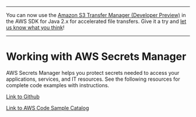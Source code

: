 --------

You can now use the [Amazon S3 Transfer Manager \(Developer Preview\)](https://bit.ly/2WQebiP) in the AWS SDK for Java 2\.x for accelerated file transfers\. Give it a try and [let us know what you think](https://bit.ly/3zT1YYM)\!

--------

# Working with AWS Secrets Manager<a name="examples-secretsmanager"></a>

 AWS Secrets Manager helps you protect secrets needed to access your applications, services, and IT resources\. See the following resources for complete code examples with instructions\.

 [Link to Github](https://github.com/awsdocs/aws-doc-sdk-examples/tree/master/javav2/example_code/secretsmanager) 

 [Link to AWS Code Sample Catalog](http://docs.aws.amazon.com/code-samples/latest/catalog/code-catalog-javav2-example_code-secretsmanager.html) 